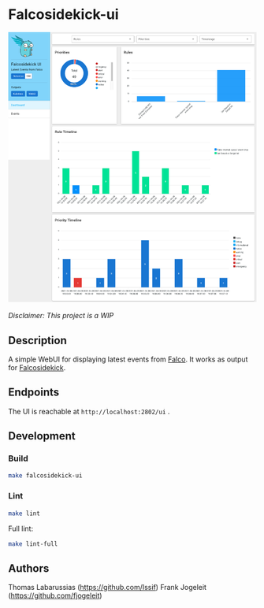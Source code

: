 # Falcosidekick-ui

![falcosidekick-ui](https://github.com/Issif/falcosidekick-ui/raw/master/imgs/webui_01.png)

*Disclaimer: This project is a WIP*

## Description

A simple WebUI for displaying latest events from [Falco](https://falco.org). It works as output for [Falcosidekick](https://github.com/falcosecurity/falcosidekick).

## Endpoints

The UI is reachable at `http://localhost:2802/ui` .

## Development

### Build

```bash
make falcosidekick-ui
```

### Lint

```bash
make lint
```

Full lint:

```bash
make lint-full
```

## Authors

Thomas Labarussias (https://github.com/Issif)
Frank Jogeleit (https://github.com/fjogeleit)

